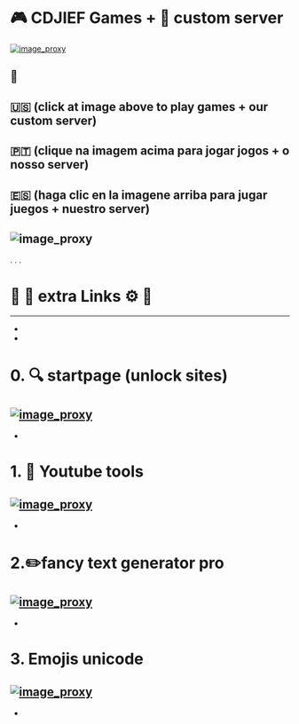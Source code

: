 # 🎮 CDJIEF Games + 🍎 custom server 

<a href="https://cdjief.php1h.com/viewtopic.php?p=4314#p4314">![image_proxy](https://i.postimg.cc/1XRFz5d1/cdjieftown.png)</a>


📌 
--------------


🇺🇸  (click at image above to play games + our custom server) 
-
🇵🇹  (clique na imagem acima para jogar jogos + o nosso server) 
-
🇪🇸  (haga clic en la imagene arriba para jugar juegos + nuestro server)
-


 ![image_proxy](https://i.postimg.cc/kM8ZdK8s/gtl.png)
 -
 .
 .
 .
 #  <h1>🔗 🦜 extra Links ⚙️ 🔨</h1>
 ----------------
-
-
# 0. 🔍 startpage (unlock sites)

<a href="https://startpage.com">![image_proxy](https://icons.iconarchive.com/icons/aha-soft/free-global-security/128/Global-Network-icon.png)</a>
-
-
# 1. 🎈 Youtube tools

<a href="https://cdjief.webnode.com/ytferramentas">![image_proxy](https://icons.iconarchive.com/icons/guillendesign/variations-3/128/Youtube-icon.png)</a>
-
-
# 2.✏️fancy text generator pro

<a href="https://cdjief.github.io/apps/textogerador">![image_proxy](https://icons.iconarchive.com/icons/emoopo/darktheme-folder/128/Folder-Text-Fonts-icon.png)</a>
-
-
# 3. Emojis unicode

<a href="https://cdjief.php1h.com/viewtopic.php?f=300&t=4811">![image_proxy](https://icons.iconarchive.com/icons/designbolts/religious-symbol/128/Raelian-symbol-icon.png)</a>
-
-

